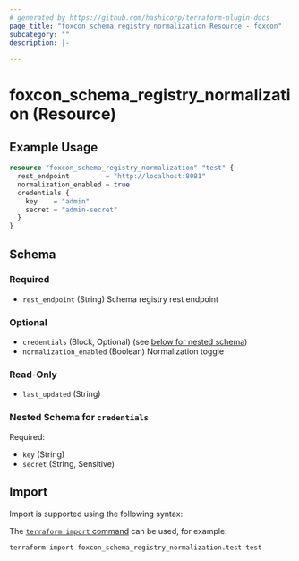 ```yaml
---
# generated by https://github.com/hashicorp/terraform-plugin-docs
page_title: "foxcon_schema_registry_normalization Resource - foxcon"
subcategory: ""
description: |-
  
---
```


# foxcon_schema_registry_normalization (Resource)



## Example Usage

```terraform
resource "foxcon_schema_registry_normalization" "test" {
  rest_endpoint         = "http://localhost:8081"
  normalization_enabled = true
  credentials {
    key    = "admin"
    secret = "admin-secret"
  }
}
```

<!-- schema generated by tfplugindocs -->
## Schema

### Required

- `rest_endpoint` (String) Schema registry rest endpoint

### Optional

- `credentials` (Block, Optional) (see [below for nested schema](#nestedblock--credentials))
- `normalization_enabled` (Boolean) Normalization toggle

### Read-Only

- `last_updated` (String)

<a id="nestedblock--credentials"></a>
### Nested Schema for `credentials`

Required:

- `key` (String)
- `secret` (String, Sensitive)

## Import

Import is supported using the following syntax:

The [`terraform import` command](https://developer.hashicorp.com/terraform/cli/commands/import) can be used, for example:

```shell
terraform import foxcon_schema_registry_normalization.test test
```
